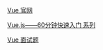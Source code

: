 [Vue 官网](https://vuejs.bootcss.com)

[Vue.js——60分钟快速入门  系列](https://www.cnblogs.com/keepfool/p/5619070.html)

[Vue 面试题](https://zhuanlan.zhihu.com/p/53703176)
